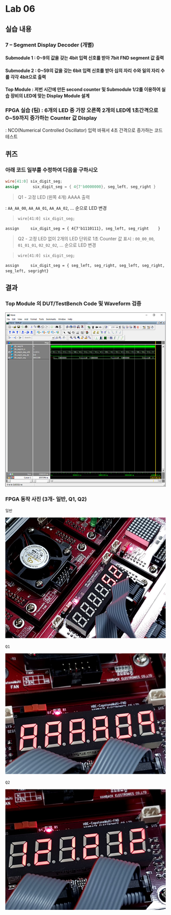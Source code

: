 # Lab 06

## 실습 내용

### **7 – Segment Display Decoder (개별)**

#### **Submodule 1** : 0~9의 값을 갖는 4bit 입력 신호를 받아 7bit FND  segment  값 출력

#### **Submodule 2** : 0~59의 값을 갖는 6bit 입력 신호를 받아 십의 자리 수와 일의 자리 수를 각각 4bit으로 출력

#### **Top Module** : 저번 시간에 만든 second counter  및 Submodule 1/2를 이용하여 실습 장비의 LED에 맞는 Display Module 설계

### FPGA 실습 (팀) : 6개의 LED 중 가장 오른쪽 2개의 LED에 1초간격으로 0~59까지 증가하는 Counter 값 Display

: NCO(Numerical Controlled Oscillator) 입력 바꿔서 4초 간격으로 증가하는 코드 테스트

## 퀴즈

### 아래 코드 일부를 수정하여 다음을 구하시오

```verilog
wire[41:0] six_digit_seg;
assign      six_digit_seg = { 4{7'b0000000}, seg_left, seg_right }
```

> Q1 - 고정 LED (왼쪽 4개) AAAA 출력

: `AA_AA_00`, `AA_AA_01`, `AA_AA_02`, … 순으로 LED 변경

>  `wire[41:0] six_digit_seg;`

`assign		six_digit_seg = { 4{7'b1110111}, seg_left, seg_right	}`

> Q2 - 고정 LED 없이 2개의 LED 단위로 1초 Counter 값 표시 : `00_00_00`, `01_01_01`, `02_02_02`, … 순으로 LED 변경

> `wire[41:0] six_digit_seg;`

`assign		six_digit_seg = { seg_left, seg_right, seg_left, seg_right, seg_left, segright}`

## 결과

### **Top Module 의 DUT/TestBench Code 및 Waveform 검증**

![WaveForm](https://github.com/NohHaYoung/LogicDesignCode/blob/master/practice6/Figs/waveForm.PNG?raw=true)


### **FPGA 동작 사진 (3개- 일반, Q1, Q2)**

`일반`

![52](https://github.com/NohHaYoung/LogicDesignCode/blob/master/practice6/Figs/%EA%B8%B0%EB%B3%B81.jpg?raw=true)

`Q1`

![AAAA09](https://github.com/NohHaYoung/LogicDesignCode/blob/master/practice6/Figs/Q1%281%29.jpg?raw=true)

`Q2`

![121212](https://github.com/NohHaYoung/LogicDesignCode/blob/master/practice6/Figs/Q2%283%29.jpg?raw=true)

<!--stackedit_data:
eyJoaXN0b3J5IjpbLTExOTg0OTgwNjZdfQ==
-->